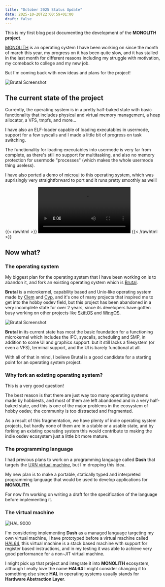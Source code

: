 ```yaml
---
title: "October 2025 Status Update"
date: 2025-10-20T22:00:59+01:00
draft: false
---
```


This is my first blog post documenting the development of the **MONOLITH project**.

[MONOLITH](https://github.com/MONOLITH-Project) is an operating system I have been working on since the month of march this year, my progress on it has been quite slow, and it has stalled in the last month for different reasons including my struggle with motivation, my comeback to college and my new job.

But I'm coming back with new ideas and plans for the project!

![Brutal Screenshot](the-monolith.png)

## The current state of the project

Currently, the operating system is in a pretty half-baked state with basic functionality that includes physical and virtual memory management, a heap allocator, a VFS, tmpfs, and more...

I have also an ELF-loader capable of loading executables in usermode, support for a few syscalls and I made a little bit of progress on task switching.

The functionality for loading executables into usermode is very far from complete, as there's still no support for multitasking, and also no memory protection for usermode "processes" (which makes the whole usermode thing useless).

I have also ported a demo of [microui](https://github.com/rxi/microui/) to this operating system, which was suprisingly very straightforward to port and it runs pretty smoothly as well!

{{< rawhtml >}}
<video controls width=auto>
  <source src="monolith-microui-demo.mp4" type="video/mp4">
</video>
{{< /rawhtml >}}

## Now what?

### The operating system

My biggest plan for the operating system that I have been working on is to abandon it, and fork an existing operating system which is [Brutal](https://brutal.smnx.sh/).

**Brutal** is a microkernel, capability based and Unix-like operating system made by [Clem](https://smnx.sh/) and [Cyp](https://cyp.sh/), and it's one of many projects that inspired me to get into the hobby osdev field, but this project has been abandoned in a very incomplete state for over 2 years, since its developers have gotten busy working on other projects like [SkiftOS](https://skiftos.org/) and [WingOS](https://github.com/supercip971/wingos).

![Brutal Screenshot](brutal.png)

**Brutal** in its current state has most the basic foundation for a functioning microkernel which includes the IPC, syscalls, scheduling and SMP, in addition to some UI and graphics support. but it still lacks a filesystem (or even a VFS), terminal support, and the UI is barely functional at all.

With all of that in mind, I believe Brutal is a good candidate for a starting point for an operating system project.

### Why fork an existing operating system?

This is a very good question!

The best reason is that there are just way too many operating systems made by hobbiests, and most of them are left abandoned and in a very half-baked state, and this is one of the major problems in the ecosystem of hobby osdev, the community is too distracted and fragmented.

As a result of this fragmentation, we have plenty of indie operating system projects, but hardly none of them are in a stable or a usable state, and by forking an existing operating system this would contribute to making the indie osdev ecosystem just a little bit more mature.

### The programming language

I had previous plans to work on a programming language called **Dash** that targets the [UXN virtual machine](https://100r.co/site/uxn.html), but I'm dropping this idea.

My new plan is to make a portable, statically typed and interpreted programming language that would be used to develop applications for **MONOLITH**.

For now I'm working on writing a draft for the specification of the language before implementing it.

### The virtual machine

![HAL 9000](hal9000.png)

I'm considering implementing **Dash** as a managed language targeting my own virtual machine, I have prototyped before a virtual machine called [HAL64](https://github.com/mrunix00/HAL64), this virtual machine is a stack based machine with support for register based instructions, and in my testing it was able to achieve very good performance for a non-JIT virtual machine.

I might pick up that project and integrate it into **MONOLITH** ecosystem, although I really love the name **HAL64** I might consider changing it to something else since **HAL** in operating systems usually stands for **Hardware Abstraction Layer**.
